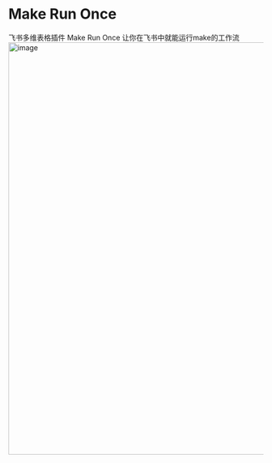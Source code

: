 # Make Run Once
飞书多维表格插件
Make Run Once
让你在飞书中就能运行make的工作流
<img width="1710" height="815" alt="image" src="https://github.com/user-attachments/assets/3650f9ef-273b-4f0f-9ce6-45494155310c" />
